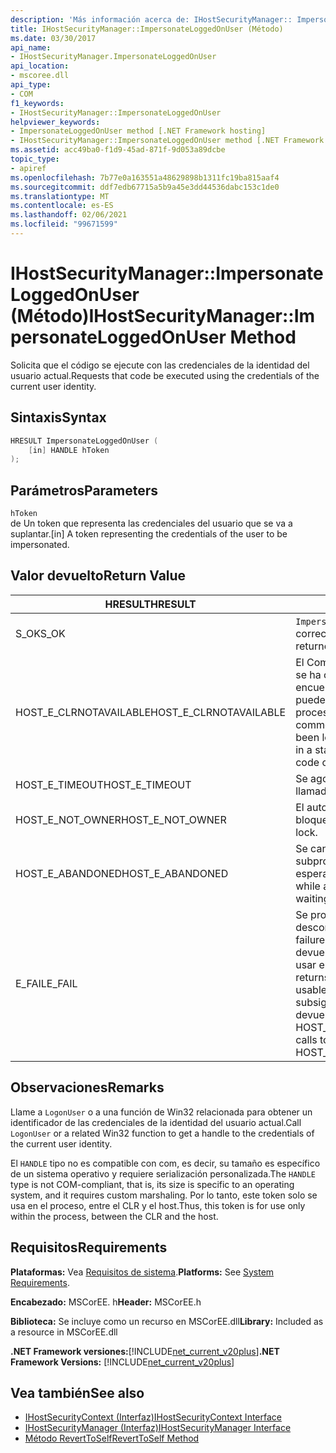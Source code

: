 ```yaml
---
description: 'Más información acerca de: IHostSecurityManager:: ImpersonateLoggedOnUser (método)'
title: IHostSecurityManager::ImpersonateLoggedOnUser (Método)
ms.date: 03/30/2017
api_name:
- IHostSecurityManager.ImpersonateLoggedOnUser
api_location:
- mscoree.dll
api_type:
- COM
f1_keywords:
- IHostSecurityManager::ImpersonateLoggedOnUser
helpviewer_keywords:
- ImpersonateLoggedOnUser method [.NET Framework hosting]
- IHostSecurityManager::ImpersonateLoggedOnUser method [.NET Framework hosting]
ms.assetid: acc49ba0-f1d9-45ad-871f-9d053a89dcbe
topic_type:
- apiref
ms.openlocfilehash: 7b77e0a163551a48629898b1311fc19ba815aaf4
ms.sourcegitcommit: ddf7edb67715a5b9a45e3dd44536dabc153c1de0
ms.translationtype: MT
ms.contentlocale: es-ES
ms.lasthandoff: 02/06/2021
ms.locfileid: "99671599"
---
```

# <a name="ihostsecuritymanagerimpersonateloggedonuser-method"></a><span data-ttu-id="e0f16-103">IHostSecurityManager::ImpersonateLoggedOnUser (Método)</span><span class="sxs-lookup"><span data-stu-id="e0f16-103">IHostSecurityManager::ImpersonateLoggedOnUser Method</span></span>

<span data-ttu-id="e0f16-104">Solicita que el código se ejecute con las credenciales de la identidad del usuario actual.</span><span class="sxs-lookup"><span data-stu-id="e0f16-104">Requests that code be executed using the credentials of the current user identity.</span></span>  
  
## <a name="syntax"></a><span data-ttu-id="e0f16-105">Sintaxis</span><span class="sxs-lookup"><span data-stu-id="e0f16-105">Syntax</span></span>  
  
```cpp  
HRESULT ImpersonateLoggedOnUser (  
    [in] HANDLE hToken  
);  
```  
  
## <a name="parameters"></a><span data-ttu-id="e0f16-106">Parámetros</span><span class="sxs-lookup"><span data-stu-id="e0f16-106">Parameters</span></span>  

 `hToken`  
 <span data-ttu-id="e0f16-107">de Un token que representa las credenciales del usuario que se va a suplantar.</span><span class="sxs-lookup"><span data-stu-id="e0f16-107">[in] A token representing the credentials of the user to be impersonated.</span></span>  
  
## <a name="return-value"></a><span data-ttu-id="e0f16-108">Valor devuelto</span><span class="sxs-lookup"><span data-stu-id="e0f16-108">Return Value</span></span>  
  
|<span data-ttu-id="e0f16-109">HRESULT</span><span class="sxs-lookup"><span data-stu-id="e0f16-109">HRESULT</span></span>|<span data-ttu-id="e0f16-110">Descripción</span><span class="sxs-lookup"><span data-stu-id="e0f16-110">Description</span></span>|  
|-------------|-----------------|  
|<span data-ttu-id="e0f16-111">S_OK</span><span class="sxs-lookup"><span data-stu-id="e0f16-111">S_OK</span></span>|<span data-ttu-id="e0f16-112">`ImpersonateLoggedOnUser` se devolvió correctamente.</span><span class="sxs-lookup"><span data-stu-id="e0f16-112">`ImpersonateLoggedOnUser` returned successfully.</span></span>|  
|<span data-ttu-id="e0f16-113">HOST_E_CLRNOTAVAILABLE</span><span class="sxs-lookup"><span data-stu-id="e0f16-113">HOST_E_CLRNOTAVAILABLE</span></span>|<span data-ttu-id="e0f16-114">El Common Language Runtime (CLR) no se ha cargado en un proceso o el CLR se encuentra en un estado en el que no puede ejecutar código administrado ni procesar la llamada correctamente.</span><span class="sxs-lookup"><span data-stu-id="e0f16-114">The common language runtime (CLR) has not been loaded into a process, or the CLR is in a state in which it cannot run managed code or process the call successfully.</span></span>|  
|<span data-ttu-id="e0f16-115">HOST_E_TIMEOUT</span><span class="sxs-lookup"><span data-stu-id="e0f16-115">HOST_E_TIMEOUT</span></span>|<span data-ttu-id="e0f16-116">Se agotó el tiempo de espera de la llamada.</span><span class="sxs-lookup"><span data-stu-id="e0f16-116">The call timed out.</span></span>|  
|<span data-ttu-id="e0f16-117">HOST_E_NOT_OWNER</span><span class="sxs-lookup"><span data-stu-id="e0f16-117">HOST_E_NOT_OWNER</span></span>|<span data-ttu-id="e0f16-118">El autor de la llamada no posee el bloqueo.</span><span class="sxs-lookup"><span data-stu-id="e0f16-118">The caller does not own the lock.</span></span>|  
|<span data-ttu-id="e0f16-119">HOST_E_ABANDONED</span><span class="sxs-lookup"><span data-stu-id="e0f16-119">HOST_E_ABANDONED</span></span>|<span data-ttu-id="e0f16-120">Se canceló un evento mientras un subproceso o fibra bloqueados estaba esperando en él.</span><span class="sxs-lookup"><span data-stu-id="e0f16-120">An event was canceled while a blocked thread or fiber was waiting on it.</span></span>|  
|<span data-ttu-id="e0f16-121">E_FAIL</span><span class="sxs-lookup"><span data-stu-id="e0f16-121">E_FAIL</span></span>|<span data-ttu-id="e0f16-122">Se produjo un error grave desconocido.</span><span class="sxs-lookup"><span data-stu-id="e0f16-122">An unknown catastrophic failure occurred.</span></span> <span data-ttu-id="e0f16-123">Cuando un método devuelve E_FAIL, CLR ya no se puede usar en el proceso.</span><span class="sxs-lookup"><span data-stu-id="e0f16-123">When a method returns E_FAIL, the CLR is no longer usable within the process.</span></span> <span data-ttu-id="e0f16-124">Las llamadas subsiguientes a métodos de hospedaje devuelven HOST_E_CLRNOTAVAILABLE.</span><span class="sxs-lookup"><span data-stu-id="e0f16-124">Subsequent calls to hosting methods return HOST_E_CLRNOTAVAILABLE.</span></span>|  
  
## <a name="remarks"></a><span data-ttu-id="e0f16-125">Observaciones</span><span class="sxs-lookup"><span data-stu-id="e0f16-125">Remarks</span></span>  

 <span data-ttu-id="e0f16-126">Llame a `LogonUser` o a una función de Win32 relacionada para obtener un identificador de las credenciales de la identidad del usuario actual.</span><span class="sxs-lookup"><span data-stu-id="e0f16-126">Call `LogonUser` or a related Win32 function to get a handle to the credentials of the current user identity.</span></span>  
  
 <span data-ttu-id="e0f16-127">El `HANDLE` tipo no es compatible con com, es decir, su tamaño es específico de un sistema operativo y requiere serialización personalizada.</span><span class="sxs-lookup"><span data-stu-id="e0f16-127">The `HANDLE` type is not COM-compliant, that is, its size is specific to an operating system, and it requires custom marshaling.</span></span> <span data-ttu-id="e0f16-128">Por lo tanto, este token solo se usa en el proceso, entre el CLR y el host.</span><span class="sxs-lookup"><span data-stu-id="e0f16-128">Thus, this token is for use only within the process, between the CLR and the host.</span></span>  
  
## <a name="requirements"></a><span data-ttu-id="e0f16-129">Requisitos</span><span class="sxs-lookup"><span data-stu-id="e0f16-129">Requirements</span></span>  

 <span data-ttu-id="e0f16-130">**Plataformas:** Vea [Requisitos de sistema](../../get-started/system-requirements.md).</span><span class="sxs-lookup"><span data-stu-id="e0f16-130">**Platforms:** See [System Requirements](../../get-started/system-requirements.md).</span></span>  
  
 <span data-ttu-id="e0f16-131">**Encabezado:** MSCorEE. h</span><span class="sxs-lookup"><span data-stu-id="e0f16-131">**Header:** MSCorEE.h</span></span>  
  
 <span data-ttu-id="e0f16-132">**Biblioteca:** Se incluye como un recurso en MSCorEE.dll</span><span class="sxs-lookup"><span data-stu-id="e0f16-132">**Library:** Included as a resource in MSCorEE.dll</span></span>  
  
 <span data-ttu-id="e0f16-133">**.NET Framework versiones:**[!INCLUDE[net_current_v20plus](../../../../includes/net-current-v20plus-md.md)]</span><span class="sxs-lookup"><span data-stu-id="e0f16-133">**.NET Framework Versions:** [!INCLUDE[net_current_v20plus](../../../../includes/net-current-v20plus-md.md)]</span></span>  
  
## <a name="see-also"></a><span data-ttu-id="e0f16-134">Vea también</span><span class="sxs-lookup"><span data-stu-id="e0f16-134">See also</span></span>

- [<span data-ttu-id="e0f16-135">IHostSecurityContext (Interfaz)</span><span class="sxs-lookup"><span data-stu-id="e0f16-135">IHostSecurityContext Interface</span></span>](ihostsecuritycontext-interface.md)
- [<span data-ttu-id="e0f16-136">IHostSecurityManager (Interfaz)</span><span class="sxs-lookup"><span data-stu-id="e0f16-136">IHostSecurityManager Interface</span></span>](ihostsecuritymanager-interface.md)
- [<span data-ttu-id="e0f16-137">Método RevertToSelf</span><span class="sxs-lookup"><span data-stu-id="e0f16-137">RevertToSelf Method</span></span>](ihostsecuritymanager-reverttoself-method.md)
